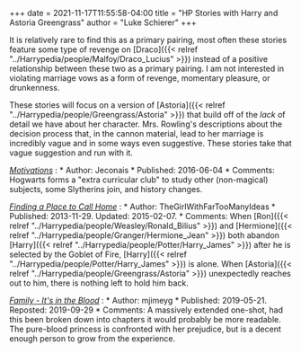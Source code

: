 +++
date = 2021-11-17T11:55:58-04:00
title = "HP Stories with Harry and Astoria Greengrass"
author = "Luke Schierer"
+++

It is relatively rare to find this as a primary pairing, most often these
stories feature some type of revenge on [Draco]({{< relref "../Harrypedia/people/Malfoy/Draco_Lucius" >}})
instead of a positive relationship between these two as a primary pairing.  I
am not interested in violating marriage vows as a form of revenge, momentary
pleasure, or drunkenness.  

These stories will focus on a version of [Astoria]({{< relref "../Harrypedia/people/Greengrass/Astoria" >}}) 
that build off of the *lack* of detail we have about her character.  Mrs.
Rowling's descriptions about the decision process that, in the cannon material,
lead to her marriage is incredibly vague and in some ways even suggestive.
These stories take that vague suggestion and run with it. 

_[Motivations](https://web.archive.org/web/20220330075436/https://jeconais.fanficauthors.net/Motivations/)_
:   * Author: Jeconais
    * Published: 2016-06-04
    * Comments: Hogwarts forms a "extra curricular club" to study other
      (non-magical) subjects, some Slytherins join, and history changes.

_[Finding a Place to Call Home](https://www.fanfiction.net/s/9885609)_
:   * Author: TheGirlWithFarTooManyIdeas
    * Published: 2013-11-29. Updated: 2015-02-07. 
    * Comments: When [Ron]({{< relref "../Harrypedia/people/Weasley/Ronald_Bilius" >}}) 
      and [Hermione]({{< relref "../Harrypedia/people/Granger/Hermione_Jean" >}}) both
      abandon [Harry]({{< relref "../Harrypedia/people/Potter/Harry_James" >}}) after 
      he is selected by the Goblet of Fire, [Harry]({{< relref "../Harrypedia/people/Potter/Harry_James" >}}) 
      is alone.  When [Astoria]({{< relref "../Harrypedia/people/Greengrass/Astoria" >}})
      unexpectedly reaches out to him, there is nothing left to hold him back. 

_[Family - It's in the Blood](https://archiveofourown.org/works/20812145)_
:   * Author: mjimeyg
    * Published: 2019-05-21. Reposted: 2019-09-29
    * Comments: A massively extended one-shot, had this been broken down into
      chapters it would probably be more readable.  The pure-blood princess is
      confronted with her prejudice, but is a decent enough person to grow from
      the experience. 

